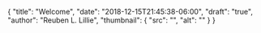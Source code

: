 {
	"title": "Welcome",
	"date": "2018-12-15T21:45:38-06:00",
	"draft": "true",
	"author": "Reuben L. Lillie",
	"thumbnail": {
		"src": "",
		"alt": ""
	}
}
